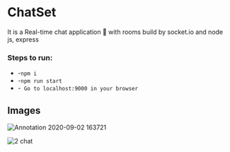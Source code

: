 # ChatSet
It is a Real-time chat application 💬 with rooms build by socket.io and node js, express

### Steps to run:
* -``` npm i ```
* -``` npm run start ```
* -``` Go to localhost:9000 in your browser```

## Images

![Annotation 2020-09-02 163721](https://user-images.githubusercontent.com/52570524/91974623-a678a800-ed3b-11ea-809a-e0d3f1da5d77.png)


![2 chat](https://user-images.githubusercontent.com/52570524/91974653-b1333d00-ed3b-11ea-9155-23c26e5dd5d3.png)




